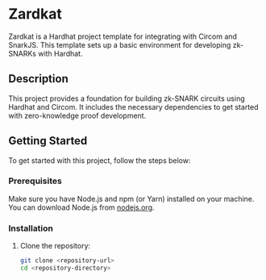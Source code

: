 # Zardkat

Zardkat is a Hardhat project template for integrating with Circom and SnarkJS. This template sets up a basic environment for developing zk-SNARKs with Hardhat.

## Description

This project provides a foundation for building zk-SNARK circuits using Hardhat and Circom. It includes the necessary dependencies to get started with zero-knowledge proof development.

## Getting Started

To get started with this project, follow the steps below:

### Prerequisites

Make sure you have Node.js and npm (or Yarn) installed on your machine. You can download Node.js from [nodejs.org](https://nodejs.org/).

### Installation

1. Clone the repository:

   ```bash
   git clone <repository-url>
   cd <repository-directory>
